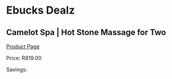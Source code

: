
# Ebucks Dealz
## Camelot Spa | Hot Stone Massage for Two
[Product Page](https://www.ebucks.com/web/shop/productSelected.do?prodId=239433708&catId=322112237)

Price: R819.00

Savings: 


	